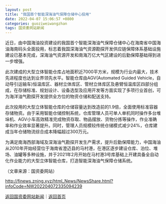 ```yaml
---
layout: post
title: "我国首个智能深海油气保障仓储中心投用"
date: 2022-04-07 15:06:57 +0800
categories: guoziweiwangzhan
tags: 国资委网站新闻
---
```

<p>近日，由中国海油投资建设的我国首个智能深海油气保障仓储中心在海南省中国海油海南码头全面投用，标志着我国深海油气资源勘探开发供应链保障体系基础设施建设已基本完成，深海油气资源开发和南海万亿大气区建设的后勤保障基础得到进一步增强。</p>
 <p>此次建成的大型立体智能仓库占地面积近7000平方米，规模为行业内最大，技术先进程度也达到业界领先水平。智能仓库由AGV(Automated Guided Vehicle，自动导引运输车)恒温库区、器材立体库区、管材立体库区及悬臂恒温库区四部分组成，在存储标准、规划设计、设备选型及应用开发等方面实现了多项行业首创，可为海洋油气勘探开发提供全方位的物资仓储和配送支持。</p>
 <p>此次投用的大型立体智能仓库的仓储容量达到改造前的1.9倍，全面使用标准容器存储物资。由于采用智能仓储控制系统，仓库管理人员可单人单机同时操作多台堆垛机、AGV小车高效精准完成物资存取、物品摆放、货物分拣等操作，作业准确率和作业效率显著提升。同时，管理人员规模较传统仓储模式减少24%，仓库建成当年仓储物流综合成本降幅超过300万元。</p>
 <p>为满足南海西部海域及深海油气勘探开发生产需求，提升后勤保障能力，中国海油从2010年开始经营位于海南省澄迈县的马村港，在港区逐步建设仓库、泊位、堆场、油罐等多种设施，并于2021年2月开始在马村港3号库基础上开建具备全自动化作业能力的大型立体智能仓库，打造智能深海油气保障仓储系统。</p><p class="em_media">（文章来源：国资委网站）</p>

<http://finews.zning.xyz/html_News/NewsShare.html?infoCode=NW202204072335094239>

[返回国资委网站新闻](//finews.withounder.com/category/guoziweiwangzhan.html)｜[返回首页](//finews.withounder.com/)